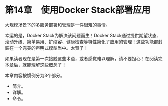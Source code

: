 # 第14章　使用Docker Stack部署应用

大规模场景下的多服务部署和管理是一件很难的事情。

幸运的是，Docker Stack为解决该问题而生！Docker Stack通过提供期望状态、滚动升级、简单易用、扩缩容、健康检查等特性简化了应用的管理！这些功能都封装在一个完美的声明式模型当中。太赞了！

如果读者现在是第一次接触这些术语，或者感觉难以理解，请不要担心！在阅读完本章后，就能理解这些概念了！

本章内容按惯例分为3个部分。

+ 简介。
+ 详解。
+ 命令。

